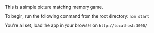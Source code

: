 This is a simple picture matching memory game.

To begin, run the following command from the root directory: `npm start`

You're all set, load the app in your browser on `http://localhost:3000/`
